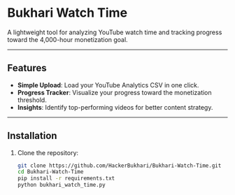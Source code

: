 # Bukhari Watch Time

A lightweight tool for analyzing YouTube watch time and tracking progress toward the 4,000-hour monetization goal.

---

## Features

- **Simple Upload**: Load your YouTube Analytics CSV in one click.
- **Progress Tracker**: Visualize your progress toward the monetization threshold.
- **Insights**: Identify top-performing videos for better content strategy.

---

## Installation

1. Clone the repository:
   ```bash
   git clone https://github.com/HackerBukhari/Bukhari-Watch-Time.git
   cd Bukhari-Watch-Time
   pip install -r requirements.txt
   python bukhari_watch_time.py



